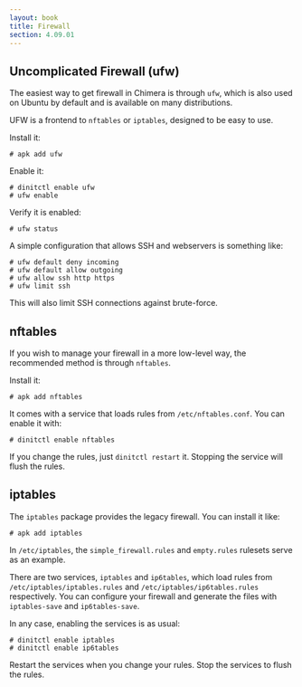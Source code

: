 ```yaml
---
layout: book
title: Firewall
section: 4.09.01
---
```


## Uncomplicated Firewall (ufw)

The easiest way to get firewall in Chimera is through `ufw`, which
is also used on Ubuntu by default and is available on many distributions.

UFW is a frontend to `nftables` or `iptables`, designed to be easy
to use.

Install it:

```
# apk add ufw
```

Enable it:

```
# dinitctl enable ufw
# ufw enable
```

Verify it is enabled:

```
# ufw status
```

A simple configuration that allows SSH and webservers is something like:

```
# ufw default deny incoming
# ufw default allow outgoing
# ufw allow ssh http https
# ufw limit ssh
```

This will also limit SSH connections against brute-force.

## nftables

If you wish to manage your firewall in a more low-level way, the
recommended method is through `nftables`.

Install it:

```
# apk add nftables
```

It comes with a service that loads rules from `/etc/nftables.conf`.
You can enable it with:

```
# dinitctl enable nftables
```

If you change the rules, just `dinitctl restart` it. Stopping the
service will flush the rules.

## iptables

The `iptables` package provides the legacy firewall. You can install
it like:

```
# apk add iptables
```

In `/etc/iptables`, the `simple_firewall.rules` and `empty.rules`
rulesets serve as an example.

There are two services, `iptables` and `ip6tables`, which load rules
from `/etc/iptables/iptables.rules` and `/etc/iptables/ip6tables.rules`
respectively. You can configure your firewall and generate the files
with `iptables-save` and `ip6tables-save`.

In any case, enabling the services is as usual:

```
# dinitctl enable iptables
# dinitctl enable ip6tables
```

Restart the services when you change your rules. Stop the services to
flush the rules.
